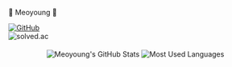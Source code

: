 <div>
  <div>
  <p>🐥 Meoyoung 🐥</p>
  <a href="https://github.com/meo-young">
      <img src="https://img.shields.io/github/followers/meo-young?label=GitHub&style=social" alt="GitHub" />
  </a>
  </div>
  <div>
    <img src="http://mazassumnida.wtf/api/v2/generate_badge?boj=eotn000" alt="solved.ac" />  
  </div>
</div>

<br>

<div align="center">
  <img align="center" src="https://github-readme-stats.vercel.app/api?username=meo-young&show_icons=true&theme=radical" alt="Meoyoung's GitHub Stats" />
  <img align="center" src="https://github-readme-stats.vercel.app/api/top-langs/?username=meo-young&layout=compact&theme=radical" alt="Most Used Languages" />
</div>
